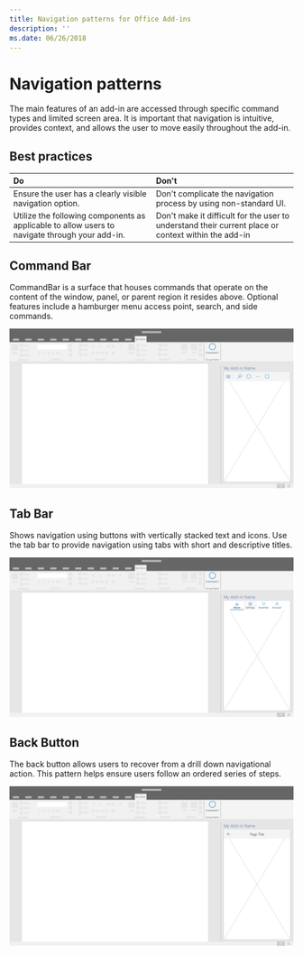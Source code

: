 ```yaml
---
title: Navigation patterns for Office Add-ins
description: ''
ms.date: 06/26/2018
---
```


# Navigation patterns

The main features of an add-in are accessed through specific command types and limited screen area. It is important that navigation is intuitive, provides context, and allows the user to move easily throughout the add-in.

## Best practices

| Do    | Don't |
| :---- | :---- |
| Ensure the user has a clearly visible navigation option. | Don't complicate the navigation process by using non-standard UI.
| Utilize the following components as applicable to allow users to navigate through your add-in. | Don't make it difficult for the user to understand their current place or context within the add-in



## Command Bar

CommandBar is a surface that houses commands that operate on the content of the window, panel, or parent region it resides above. Optional features include a hamburger menu access point, search, and side commands.

![Commands - Specifications for desktop task pane](../images/add-in-command-bar.png)



## Tab Bar

Shows navigation using buttons with vertically stacked text and icons. Use the tab bar to provide navigation using tabs with short and descriptive titles.

![Tab Bar - Specifications for desktop task pane](../images/add-in-tab-bar.png)


## Back Button

The back button allows users to recover from a drill down navigational action. This pattern helps ensure users follow an ordered series of steps.  

![Back Button - Specifications for desktop task pane](../images/add-in-back-button.png)
